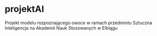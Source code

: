 # projektAI
Projekt modelu rozpoznającego owoce w ramach przedmiotu Sztuczna Inteligencja na Akademii Nauk Stosowanych w Elblągu
